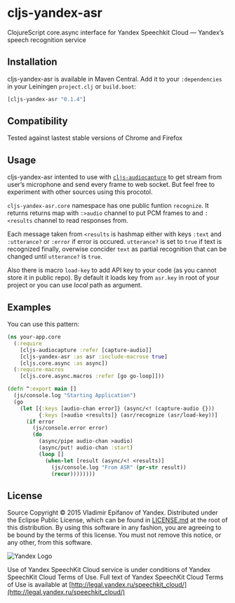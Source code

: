 # cljs-yandex-asr

ClojureScript core.async interface for Yandex Speechkit Cloud — Yandex’s speech
recognition service


## Installation

cljs-yandex-asr is available in Maven Central. Add it to your `:dependencies `
in your Leiningen `project.clj` or `build.boot`:


```clojure
[cljs-yandex-asr "0.1.4"]
```

## Compatibility

Tested against lastest stable versions of Chrome and Firefox


## Usage

cljs-yandex-asr intented to use with [`cljs-audiocapture`][cljs-audiocapture]
to get stream from user’s microphone and send every frame to web socket. But
feel free to experiment with other sources using this procotol.

`cljs-yandex-asr.core` namespace has one public funtion `recognize`. It returns
returns map with `:>audio` channel to put PCM frames to and `:<results` channel
to read responses from.

Each message taken from `<results` is hashmap either with keys `:text` and `:utterance?`
or `:error` if error is occured. `utterance?` is set to `true` if text is recognized
finally, overwise concider `text` as partial recognition that can be changed until `utterance?`
is `true`.

Also there is macro `load-key` to add API key to your code (as you cannot
store it in public repo). By default it loads key from `asr.key` in root
of your project or you can use *local* path as argument.

## Examples

You can use this pattern:

```clojure
(ns your-app.core
  (:require
    [cljs-audiocapture :refer [capture-audio]]
    [cljs-yandex-asr :as asr :include-macrose true]
    [cljs.core.async :as async])
  (:require-macros
    [cljs.core.async.macros :refer [go go-loop]]))

(defn ^:export main []
  (js/console.log "Starting Application") 
  (go
    (let [{:keys [audio-chan error]} (async/<! (capture-audio {}))
          {:keys [>audio <results]} (asr/recognize (asr/load-key))]
      (if error
        (js/console.error error)
        (do
          (async/pipe audio-chan >audio)
          (async/put! audio-chan :start)
          (loop []
            (when-let [result (async/<! <results)]
              (js/console.log "From ASR" (pr-str result))
              (recur))))))))

```

## License

Source Copyright © 2015 Vladimir Epifanov of Yandex. Distributed under
the Eclipse Public License, which can be found in [LICENSE.md](LICENSE.md)
at the root of this distribution. By using this software in any fashion,
you are agreeing to be bound by the terms of this license. You must not remove
this notice, or any other, from this software.

![Yandex Logo](https://yastatic.net/morda-logo/i/turkey_logos/logo.svg)

Use of Yandex SpeechKit Cloud service is under conditions of Yandex SpeechKit
Cloud Terms of Use. Full text of Yandex SpeechKit Cloud Terms of Use is
available at [http://legal.yandex.ru/speechkit_cloud/](http://legal.yandex.ru/speechkit_cloud/)

[cljs-audiocapture]: https://github.com/voldmar/cljs-audiocapture
